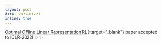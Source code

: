 ```yaml
---
layout: post
date: 2022-01-21 
inline: true
---
```


[Optimal Offline Linear Representation RL](https://openreview.net/pdf?id=KLaDXLAzzFT){:target="\_blank"} paper accepted to ICLR-2022! :sparkles: :sparkles:  

